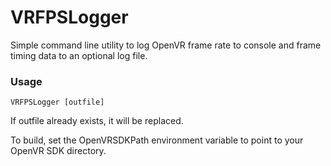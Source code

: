 # VRFPSLogger

Simple command line utility to log OpenVR frame rate to console and frame timing data to an optional log file.

### Usage

```
VRFPSLogger [outfile]
```

If outfile already exists, it will be replaced.

To build, set the OpenVRSDKPath environment variable to point to your OpenVR SDK directory.
